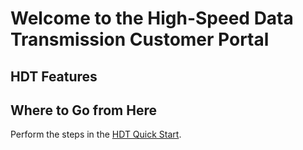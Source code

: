 # Welcome to the High-Speed Data Transmission Customer Portal


## HDT Features


## Where to Go from Here

Perform the steps in the [HDT Quick Start](</docs/getting-started.md>).


